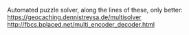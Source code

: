 Automated puzzle solver, along the lines of these, only better:
https://geocaching.dennistreysa.de/multisolver
http://fbcs.bplaced.net/multi_encoder_decoder.html
